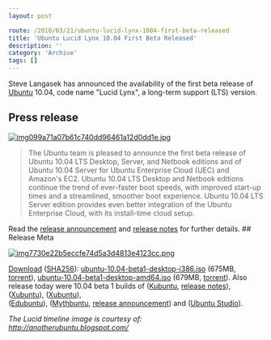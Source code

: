 ```yaml
---
layout: post

route: /2010/03/21/ubuntu-lucid-lynx-1004-first-beta-released
title: 'Ubuntu Lucid Lynx 10.04 First Beta Released'
description: ''
category: 'Archive'
tags: []
---
```


Steve Langasek has announced the availability of the first beta release of
<a href="ubuntu">Ubuntu</a> 10.04, code name "Lucid Lynx", a long-term support
(LTS) version.

## Press release

<a class="ph" href="/img/blog/img099a71a07b61c740dd96461a12d0dd1e.jpg" rel="lightbox[article]" title=""><img class="ph" src="/img/blog/img099a71a07b61c740dd96461a12d0dd1e.jpg" alt="img099a71a07b61c740dd96461a12d0dd1e.jpg" title="" /></a>

<blockquote>The Ubuntu team is pleased to announce the first beta release of Ubuntu 10.04 LTS Desktop, Server, and Netbook editions and of Ubuntu 10.04 Server for Ubuntu Enterprise Cloud (UEC) 
and Amazon's EC2. Ubuntu 10.04 LTS Desktop and Netbook editions continue the trend of ever-faster boot speeds, with improved start-up times and a streamlined, smoother boot experience. Ubuntu 10.04 LTS Server edition provides even better integration of the Ubuntu Enterprise Cloud, with its install-time cloud setup.</blockquote> 
Read the <a class="ph" target="_blank" rel="noopener noreferrer" href="https://lists.ubuntu.com/archives/ubuntu-announce/2010-March/000129.html">release announcement</a> and <a class="ph" target="_blank" rel="noopener noreferrer" href="http://www.ubuntu.com/testing/lucid/beta1">release notes</a> for further details. 
## Release Meta

<a class="ph" href="/img/blog/img7730e22b5eccfe74d5a3d4813e4123cc.png" rel="lightbox[article]" title=""><img class="ph" src="/img/blog/img7730e22b5eccfe74d5a3d4813e4123cc.png" alt="img7730e22b5eccfe74d5a3d4813e4123cc.png" title="" /></a>

<a class="ph" target="_blank" rel="noopener noreferrer" href="http://www.ubuntu.com/testing/lucid/beta1#Download">Download</a>
(<a class="ph" target="_blank" rel="noopener noreferrer" href="http://releases.ubuntu.com/releases/10.04/SHA256SUMS">SHA256</a>):
<a class="ph" target="_blank" rel="noopener noreferrer" href="http://releases.ubuntu.com/releases/10.04/ubuntu-10.04-beta1-desktop-i386.iso">ubuntu-10.04-beta1-desktop-i386.iso</a>
(675MB,
<a class="ph" target="_blank" rel="noopener noreferrer" href="http://releases.ubuntu.com/releases/10.04/ubuntu-10.04-beta1-desktop-i386.iso.torrent">torrent</a>),
<a class="ph" target="_blank" rel="noopener noreferrer" href="http://releases.ubuntu.com/releases/10.04/ubuntu-10.04-beta1-desktop-amd64.iso">ubuntu-10.04-beta1-desktop-amd64.iso</a>
(679MB,
<a class="ph" target="_blank" rel="noopener noreferrer" href="http://releases.ubuntu.com/releases/10.04/ubuntu-10.04-beta1-desktop-amd64.iso.torrent">torrent</a>).
Also release today were 10.04 beta 1 builds of
(<a class="ph" target="_blank" rel="noopener noreferrer" href="http://releases.ubuntu.com/kubuntu/10.04">Kubuntu</a>,
<a class="ph" target="_blank" rel="noopener noreferrer" href="https://wiki.kubuntu.org/LucidLynx/Beta1/Kubuntu">release
notes</a>),
(<a class="ph" target="_blank" rel="noopener noreferrer" href="http://cdimage.ubuntu.com/xubuntu/releases/lucid/beta-1/">Xubuntu</a>),
(<a class="ph" target="_blank" rel="noopener noreferrer" href="http://cdimage.ubuntu.com/xubuntu/releases/lucid/beta-1/">Xubuntu</a>),  
(<a class="ph" target="_blank" rel="noopener noreferrer" href="http://cdimage.ubuntu.com/edubuntu/releases/lucid/beta-1/">Edubuntu</a>),
(<a class="ph" target="_blank" rel="noopener noreferrer" href="http://cdimage.ubuntu.com/mythbuntu/releases/lucid/beta-1/">Mythbuntu</a>,
<a class="ph" target="_blank" rel="noopener noreferrer" href="http://www.mythbuntu.org/10.04/beta1">release
announcement</a>) and
(<a class="ph" target="_blank" rel="noopener noreferrer" href="http://cdimage.ubuntu.com/ubuntustudio/releases/lucid/beta-1/">Ubuntu
Studio</a>).

<em>The Lucid timeline image is courtesy of:
<a class="ph" target="_blank" rel="noopener noreferrer" href="http://anotherubuntu.blogspot.com/">http://anotherubuntu.blogspot.com/</a></em>
